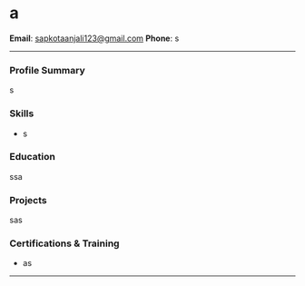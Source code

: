 # a

**Email**: sapkotaanjali123@gmail.com
**Phone**: s


---

### Profile Summary
s

### Skills
- s

### Education
ssa

### Projects
sas

### Certifications & Training
- as


---


